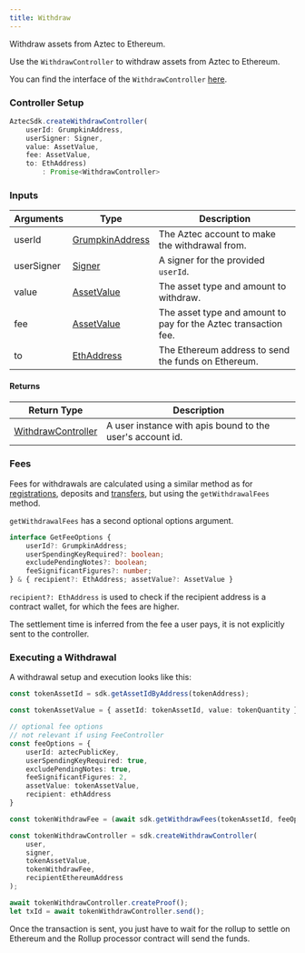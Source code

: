 ```yaml
---
title: Withdraw
---
```


Withdraw assets from Aztec to Ethereum.

Use the `WithdrawController` to withdraw assets from Aztec to Ethereum.

You can find the interface of the `WithdrawController` [here](../types/sdk/WithdrawController).

### Controller Setup

```ts
AztecSdk.createWithdrawController(
    userId: GrumpkinAddress, 
    userSigner: Signer, 
    value: AssetValue, 
    fee: AssetValue, 
    to: EthAddress)
        : Promise<WithdrawController>
```

### Inputs

| Arguments | Type | Description |
| --------- | ---- | ----------- |
| userId | [GrumpkinAddress](../types/barretenberg/GrumpkinAddress) | The Aztec account to make the withdrawal from. |
| userSigner | [Signer](../types/sdk/Signer) | A signer for the provided `userId`. |
| value | [AssetValue](../types/barretenberg/AssetValue) | The asset type and amount to withdraw. |
| fee | [AssetValue](../types/barretenberg/AssetValue) | The asset type and amount to pay for the Aztec transaction fee. |
| to | [EthAddress](../types/barretenberg/EthAddress) | The Ethereum address to send the funds on Ethereum. |

#### Returns

| Return Type | Description |
| --------- | ----------- |
| [WithdrawController](../types/sdk/WithdrawController) | A user instance with apis bound to the user's account id. |

### Fees

Fees for withdrawals are calculated using a similar method as for [registrations](register#calculating-fees), deposits and [transfers](transfer#transfer-fees), but using the `getWithdrawalFees` method.

`getWithdrawalFees` has a second optional options argument.

```ts
interface GetFeeOptions {
    userId?: GrumpkinAddress;
    userSpendingKeyRequired?: boolean;
    excludePendingNotes?: boolean;
    feeSignificantFigures?: number;
} & { recipient?: EthAddress; assetValue?: AssetValue }
```

`recipient?: EthAddress` is used to check if the recipient address is a contract wallet, for which the fees are higher.

The settlement time is inferred from the fee a user pays, it is not explicitly sent to the controller.

### Executing a Withdrawal

A withdrawal setup and execution looks like this:

```ts
const tokenAssetId = sdk.getAssetIdByAddress(tokenAddress);

const tokenAssetValue = { assetId: tokenAssetId, value: tokenQuantity };

// optional fee options
// not relevant if using FeeController
const feeOptions = {
    userId: aztecPublicKey,
    userSpendingKeyRequired: true,
    excludePendingNotes: true,
    feeSignificantFigures: 2,
    assetValue: tokenAssetValue,
    recipient: ethAddress
}

const tokenWithdrawFee = (await sdk.getWithdrawFees(tokenAssetId, feeOptions))[settlementTime];

const tokenWithdrawController = sdk.createWithdrawController(
    user,
    signer,
    tokenAssetValue,
    tokenWithdrawFee,
    recipientEthereumAddress
);

await tokenWithdrawController.createProof();
let txId = await tokenWithdrawController.send();
```

Once the transaction is sent, you just have to wait for the rollup to settle on Ethereum and the Rollup processor contract will send the funds.
